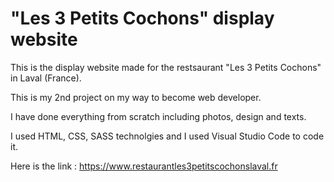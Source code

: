 # "Les 3 Petits Cochons" display website

This is the display website made for the restsaurant "Les 3 Petits Cochons" in Laval (France).

This is my 2nd project on my way to become web developer.

I have done everything from scratch including photos, design and texts.

I used HTML, CSS, SASS technolgies and I used Visual Studio Code to code it.

Here is the link : https://www.restaurantles3petitscochonslaval.fr